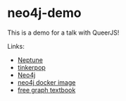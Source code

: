 # neo4j-demo

This is a demo for a talk with QueerJS!

Links:

- [Neptune](https://aws.amazon.com/neptune/)
- [tinkerpop](https://tinkerpop.apache.org/)
- [Neo4j](https://neo4j.com/)
- [neo4j docker image](https://hub.docker.com/_/neo4j)
- [free graph textbook](https://neo4j.com/graph-algorithms-book/?ref=home)

